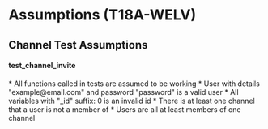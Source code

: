 <h1> Assumptions (T18A-WELV)</h1>

<h2> Channel Test Assumptions </h2>
<h4> test_channel_invite </h4>
* All functions called in tests are assumed to be working
* User with details "example@email.com" and password "password" is a valid user
* All variables with "_id" suffix: 0 is an invalid id
* There is at least one channel that a user is not a member of
* Users are all at least members of one channel